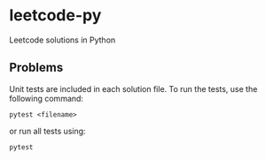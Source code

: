 # leetcode-py
Leetcode solutions in Python

## Problems

Unit tests are included in each solution file. To run the tests, use the following command:
```
pytest <filename>
```

or run all tests using:
```
pytest
```
